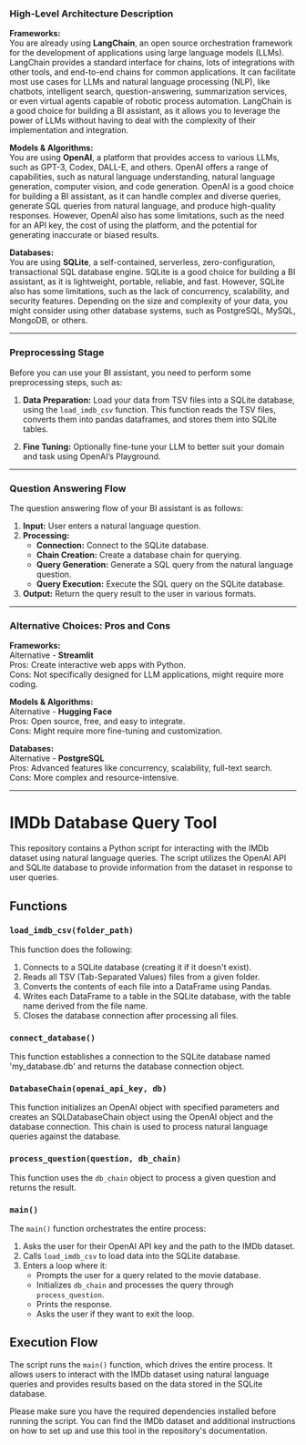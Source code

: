 ### High-Level Architecture Description

**Frameworks:**  
You are already using **LangChain**, an open source orchestration framework for the development of applications using large language models (LLMs). LangChain provides a standard interface for chains, lots of integrations with other tools, and end-to-end chains for common applications. It can facilitate most use cases for LLMs and natural language processing (NLP), like chatbots, intelligent search, question-answering, summarization services, or even virtual agents capable of robotic process automation. LangChain is a good choice for building a BI assistant, as it allows you to leverage the power of LLMs without having to deal with the complexity of their implementation and integration.

**Models & Algorithms:**  
You are using **OpenAI**, a platform that provides access to various LLMs, such as GPT-3, Codex, DALL-E, and others. OpenAI offers a range of capabilities, such as natural language understanding, natural language generation, computer vision, and code generation. OpenAI is a good choice for building a BI assistant, as it can handle complex and diverse queries, generate SQL queries from natural language, and produce high-quality responses. However, OpenAI also has some limitations, such as the need for an API key, the cost of using the platform, and the potential for generating inaccurate or biased results.

**Databases:**  
You are using **SQLite**, a self-contained, serverless, zero-configuration, transactional SQL database engine. SQLite is a good choice for building a BI assistant, as it is lightweight, portable, reliable, and fast. However, SQLite also has some limitations, such as the lack of concurrency, scalability, and security features. Depending on the size and complexity of your data, you might consider using other database systems, such as PostgreSQL, MySQL, MongoDB, or others.

---

### Preprocessing Stage

Before you can use your BI assistant, you need to perform some preprocessing steps, such as: 

1. **Data Preparation:** Load your data from TSV files into a SQLite database, using the `load_imdb_csv` function. This function reads the TSV files, converts them into pandas dataframes, and stores them into SQLite tables.

2. **Fine Tuning:** Optionally fine-tune your LLM to better suit your domain and task using OpenAI’s Playground.

---

### Question Answering Flow

The question answering flow of your BI assistant is as follows: 

1. **Input:** User enters a natural language question.
2. **Processing:**
   - **Connection:** Connect to the SQLite database.
   - **Chain Creation:** Create a database chain for querying.
   - **Query Generation:** Generate a SQL query from the natural language question.
   - **Query Execution:** Execute the SQL query on the SQLite database.
3. **Output:** Return the query result to the user in various formats.

---

### Alternative Choices: Pros and Cons

**Frameworks:**  
Alternative - **Streamlit**  
Pros: Create interactive web apps with Python.  
Cons: Not specifically designed for LLM applications, might require more coding.

**Models & Algorithms:**  
Alternative - **Hugging Face**  
Pros: Open source, free, and easy to integrate.  
Cons: Might require more fine-tuning and customization.

**Databases:**  
Alternative - **PostgreSQL**  
Pros: Advanced features like concurrency, scalability, full-text search.  
Cons: More complex and resource-intensive.

---

# IMDb Database Query Tool

This repository contains a Python script for interacting with the IMDb dataset using natural language queries. The script utilizes the OpenAI API and SQLite database to provide information from the dataset in response to user queries.

## Functions

### `load_imdb_csv(folder_path)`

This function does the following:

1. Connects to a SQLite database (creating it if it doesn't exist).
2. Reads all TSV (Tab-Separated Values) files from a given folder.
3. Converts the contents of each file into a DataFrame using Pandas.
4. Writes each DataFrame to a table in the SQLite database, with the table name derived from the file name.
5. Closes the database connection after processing all files.

### `connect_database()`

This function establishes a connection to the SQLite database named 'my_database.db' and returns the database connection object.

### `DatabaseChain(openai_api_key, db)`

This function initializes an OpenAI object with specified parameters and creates an SQLDatabaseChain object using the OpenAI object and the database connection. This chain is used to process natural language queries against the database.

### `process_question(question, db_chain)`

This function uses the `db_chain` object to process a given question and returns the result.

### `main()`

The `main()` function orchestrates the entire process:

1. Asks the user for their OpenAI API key and the path to the IMDb dataset.
2. Calls `load_imdb_csv` to load data into the SQLite database.
3. Enters a loop where it:
   - Prompts the user for a query related to the movie database.
   - Initializes `db_chain` and processes the query through `process_question`.
   - Prints the response.
   - Asks the user if they want to exit the loop.

## Execution Flow

The script runs the `main()` function, which drives the entire process. It allows users to interact with the IMDb dataset using natural language queries and provides results based on the data stored in the SQLite database.

Please make sure you have the required dependencies installed before running the script. You can find the IMDb dataset and additional instructions on how to set up and use this tool in the repository's documentation.
